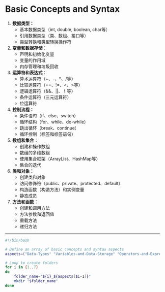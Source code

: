 # Basic Concepts and Syntax

1.  **数据类型：**
    -   基本数据类型（int, double, boolean, char等）
    -   引用数据类型（类、数组、接口等）
    -   类型转换和类型转换操作符
2.  **变量和数据存储：**
    -   声明和初始化变量
    -   变量的作用域
    -   内存管理和垃圾回收
3.  **运算符和表达式：**
    -   算术运算符（+、-、*、/等）
    -   比较运算符（==、!=、<、>等）
    -   逻辑运算符（&&、||、！等）
    -   条件运算符（三元运算符）
    -   位运算符
4.  **控制流程：**
    -   条件语句（if、else、switch）
    -   循环结构（for、while、do-while）
    -   跳出循环（break、continue）
    -   循环控制（标签和标签语句）
5.  **数组和集合：**
    -   创建和操作数组
    -   数组的多维数组
    -   使用集合框架（ArrayList、HashMap等）
    -   集合的迭代
6.  **类和对象：**
    -   创建类和对象
    -   访问修饰符（public、private、protected、default）
    -   构造函数（构造方法）和实例变量
    -   静态成员
7.  **方法和函数：**
    -   创建和调用方法
    -   方法参数和返回值
    -   重载方法
    -   递归方法

---

``` sh title="生成对应文件目录的 sh 脚本"
#!/bin/bash

# Define an array of basic concepts and syntax aspects
aspects=("Data-Types" "Variables-and-Data-Storage" "Operators-and-Expressions" "Control-Flow" "Arrays-and-Collections" "Classes-and-Objects" "Methods-and-Functions")

# Loop to create folders
for i in {1..7}
do
    folder_name="${i}_${aspects[$i-1]}"
    mkdir "$folder_name"
done

```

